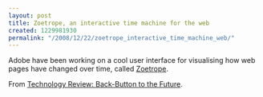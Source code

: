 ```yaml
---
layout: post
title: Zoetrope, an interactive time machine for the web
created: 1229981930
permalink: "/2008/12/22/zoetrope_interactive_time_machine_web/"
---
```

Adobe have been working on a cool user interface for visualising how web pages have changed over time, called <a href="http://www.cond.org/zoetrope.html">Zoetrope</a>.  

From <a href="http://www.technologyreview.com/web/21769/?a=f">Technology Review: Back-Button to the Future</a>.

